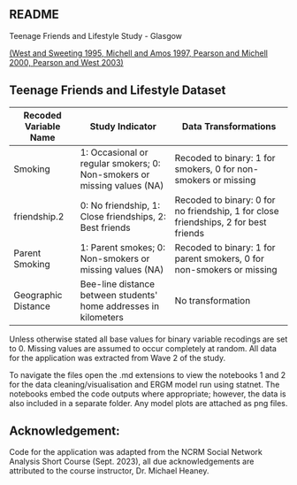 ## README

Teenage Friends and Lifestyle Study - Glasgow

[(West and Sweeting 1995, Michell and Amos 1997, Pearson and Michell 2000, Pearson and West 2003)](https://www.stats.ox.ac.uk/~snijders/siena/Glasgow_data.htm)


## Teenage Friends and Lifestyle Dataset

| Recoded Variable Name | Study Indicator                                                                           | Data Transformations                                               |
|------------------------|------------------------------------------------------------------------------------------|---------------------------------------------------------------------|
| Smoking                | 1: Occasional or regular smokers; 0: Non-smokers or missing values (NA)                  | Recoded to binary: 1 for smokers, 0 for non-smokers or missing      |
| friendship.2           | 0: No friendship, 1: Close friendships, 2: Best friends                                    | Recoded to binary: 0 for no friendship, 1 for close friendships, 2 for best friends |
| Parent Smoking         | 1: Parent smokes; 0: Non-smokers or missing values (NA)                                     | Recoded to binary: 1 for parent smokers, 0 for non-smokers or missing  |
| Geographic Distance    | Bee-line distance between students' home addresses in kilometers                           | No transformation                                                    |


Unless otherwise stated all base values for binary variable recodings are set to 0. Missing values are assumed to occur
completely at random. All data for the application was extracted from Wave 2 of the study.

To navigate the files open the .md extensions to view the notebooks 1 and 2 for the data cleaning/visualisation and ERGM model run using statnet.
The notebooks embed the code outputs where appropriate; however, the data is also included in a separate folder. Any model plots are attached as
png files.

## Acknowledgement: 
Code for the application was adapted from the NCRM Social Network Analysis Short Course (Sept. 2023),
all due acknowledgements are attributed to the course instructor, Dr. Michael Heaney.
